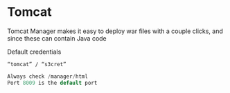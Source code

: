 # Tomcat

Tomcat Manager makes it easy to deploy war files with a couple clicks, and since these can contain Java code

Default credentials

```
“tomcat” / “s3cret” 
```

```c
Always check /manager/html
Port 8009 is the default port
```

